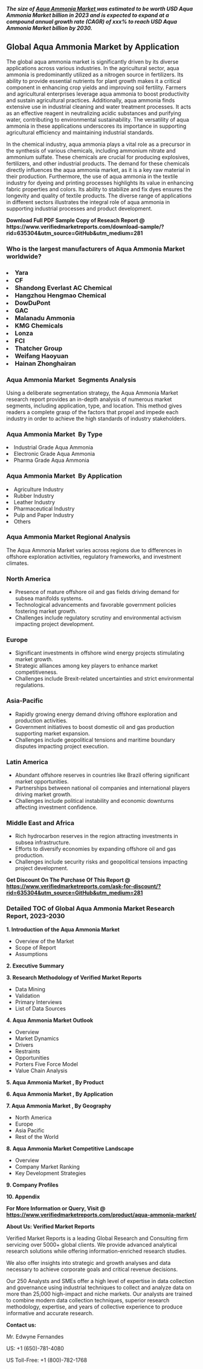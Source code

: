 <p><em><strong>The size of <a href="https://www.verifiedmarketreports.com/download-sample/?rid=635304&utm_source=GitHub&utm_medium=281" target="_blank">Aqua Ammonia Market </a> was estimated to be worth USD Aqua Ammonia Market billion in 2023 and is expected to expand at a compound annual growth rate (CAGR) of xxx% to reach USD Aqua Ammonia Market billion by 2030.</strong></em><br /><h2>Global Aqua Ammonia Market by Application</h2><p>The global aqua ammonia market is significantly driven by its diverse applications across various industries. In the agricultural sector, aqua ammonia is predominantly utilized as a nitrogen source in fertilizers. Its ability to provide essential nutrients for plant growth makes it a critical component in enhancing crop yields and improving soil fertility. Farmers and agricultural enterprises leverage aqua ammonia to boost productivity and sustain agricultural practices. Additionally, aqua ammonia finds extensive use in industrial cleaning and water treatment processes. It acts as an effective reagent in neutralizing acidic substances and purifying water, contributing to environmental sustainability. The versatility of aqua ammonia in these applications underscores its importance in supporting agricultural efficiency and maintaining industrial standards.</p><p>In the chemical industry, aqua ammonia plays a vital role as a precursor in the synthesis of various chemicals, including ammonium nitrate and ammonium sulfate. These chemicals are crucial for producing explosives, fertilizers, and other industrial products. The demand for these chemicals directly influences the aqua ammonia market, as it is a key raw material in their production. Furthermore, the use of aqua ammonia in the textile industry for dyeing and printing processes highlights its value in enhancing fabric properties and colors. Its ability to stabilize and fix dyes ensures the longevity and quality of textile products. The diverse range of applications in different sectors illustrates the integral role of aqua ammonia in supporting industrial processes and product development.</p></p><p id="" class=""><strong>Download Full PDF Sample Copy of Reseach Report @ <a target="">https://www.verifiedmarketreports.com/download-sample/?rid=635304&utm_source=GitHub&utm_medium=281</a></strong></p><h3 id="" class="">Who is the largest manufacturers of&nbsp;Aqua Ammonia Market worldwide?</h3><h3 class=""></Li><Li>Yara</Li><Li> CF</Li><Li> Shandong Everlast AC Chemical</Li><Li> Hangzhou Hengmao Chemical</Li><Li> DowDuPont</Li><Li> GAC</Li><Li> Malanadu Ammonia</Li><Li> KMG Chemicals</Li><Li> Lonza</Li><Li> FCI</Li><Li> Thatcher Group</Li><Li> Weifang Haoyuan</Li><Li> Hainan Zhonghairan</h3><h3 id="" class="">Aqua Ammonia Market &nbsp;Segments Analysis</h3><p id="" class="">Using a deliberate segmentation strategy, the Aqua Ammonia Market research report provides an in-depth analysis of numerous market segments, including application, type, and location. This method gives readers a complete grasp of the factors that propel and impede each industry in order to achieve the high standards of industry stakeholders.</p><h3 id="" class="">Aqua Ammonia Market &nbsp;By Type</h3><p></Li><Li>Industrial Grade Aqua Ammonia</Li><Li> Electronic Grade Aqua Ammonia</Li><Li> Pharma Grade Aqua Ammonia</p><h3 id="" class="">Aqua Ammonia Market &nbsp;By Application</h3><p class=""></Li><Li>Agriculture Industry</Li><Li> Rubber Industry</Li><Li> Leather Industry</Li><Li> Pharmaceutical Industry</Li><Li> Pulp and Paper Industry</Li><Li> Others</p><h3 id="" class="">Aqua Ammonia Market Regional Analysis</h3><p id="" class="">The Aqua Ammonia Market varies across regions due to differences in offshore exploration activities, regulatory frameworks, and investment climates.</p><h3 id="" class="">North America</h3><ul><li>Presence of mature offshore oil and gas fields driving demand for subsea manifolds systems.</li><li>Technological advancements and favorable government policies fostering market growth.</li><li>Challenges include regulatory scrutiny and environmental activism impacting project development.</li></ul><h3 id="" class="">Europe</h3><ul><li>Significant investments in offshore wind energy projects stimulating market growth.</li><li>Strategic alliances among key players to enhance market competitiveness.</li><li>Challenges include Brexit-related uncertainties and strict environmental regulations.</li></ul><h3 id="" class="">Asia-Pacific</h3><ul><li>Rapidly growing energy demand driving offshore exploration and production activities.</li><li>Government initiatives to boost domestic oil and gas production supporting market expansion.</li><li>Challenges include geopolitical tensions and maritime boundary disputes impacting project execution.</li></ul><h3 id="" class="">Latin America</h3><ul><li>Abundant offshore reserves in countries like Brazil offering significant market opportunities.</li><li>Partnerships between national oil companies and international players driving market growth.</li><li>Challenges include political instability and economic downturns affecting investment confidence.</li></ul><h3 id="" class="">Middle East and Africa</h3><ul><li>Rich hydrocarbon reserves in the region attracting investments in subsea infrastructure.</li><li>Efforts to diversify economies by expanding offshore oil and gas production.</li><li>Challenges include security risks and geopolitical tensions impacting project development.</li></ul><p id="" class=""><strong>Get Discount On The Purchase Of This Report @ <a href="https://www.verifiedmarketreports.com/ask-for-discount/?rid=635304&utm_source=GitHub&utm_medium=281" target="_blank">https://www.verifiedmarketreports.com/ask-for-discount/?rid=635304&utm_source=GitHub&utm_medium=281</a></strong></p><h3 id="" class="">Detailed TOC of Global Aqua Ammonia Market Research Report, 2023-2030</h3><p id="" class=""><strong>1. Introduction of the Aqua Ammonia Market </strong></p><ul><li>Overview of the Market</li><li>Scope of Report</li><li>Assumptions</li></ul><p id="" class=""><strong>2. Executive Summary</strong></p><p id="" class=""><strong>3. Research Methodology of Verified Market Reports</strong></p><ul><li>Data Mining</li><li>Validation</li><li>Primary Interviews</li><li>List of Data Sources</li></ul><p id="" class=""><strong>4. Aqua Ammonia Market Outlook</strong></p><ul><li>Overview</li><li>Market Dynamics</li><li>Drivers</li><li>Restraints</li><li>Opportunities</li><li>Porters Five Force Model</li><li>Value Chain Analysis</li></ul><p id="" class=""><strong>5. Aqua Ammonia Market , By Product</strong></p><p id="" class=""><strong>6. Aqua Ammonia Market , By Application</strong></p><p id="" class=""><strong>7. Aqua Ammonia Market , By Geography</strong></p><ul><li>North America</li><li>Europe</li><li>Asia Pacific</li><li>Rest of the World</li></ul><p id="" class=""><strong>8. Aqua Ammonia Market Competitive Landscape</strong></p><ul><li>Overview</li><li>Company Market Ranking</li><li>Key Development Strategies</li></ul><p id="" class=""><strong>9. Company Profiles</strong></p><p id="" class=""><strong>10. Appendix</strong></p><p id="" class=""><strong>For More Information or Query, Visit @ <a href="https://www.verifiedmarketreports.com/product/aqua-ammonia-market/" target="_blank">https://www.verifiedmarketreports.com/product/aqua-ammonia-market/</a></strong></p><p id="" class=""><strong>About Us: Verified Market Reports</strong></p><p id="" class="">Verified Market Reports is a leading Global Research and Consulting firm servicing over 5000+ global clients. We provide advanced analytical research solutions while offering information-enriched research studies.</p><p id="" class="">We also offer insights into strategic and growth analyses and data necessary to achieve corporate goals and critical revenue decisions.</p><p id="" class="">Our 250 Analysts and SMEs offer a high level of expertise in data collection and governance using industrial techniques to collect and analyze data on more than 25,000 high-impact and niche markets. Our analysts are trained to combine modern data collection techniques, superior research methodology, expertise, and years of collective experience to produce informative and accurate research.</p><p id="" class=""><strong>Contact us:</strong></p><p id="" class="">Mr. Edwyne Fernandes</p><p id="" class="">US: +1 (650)-781-4080</p><p id="" class="">US Toll-Free: +1 (800)-782-1768</p>
